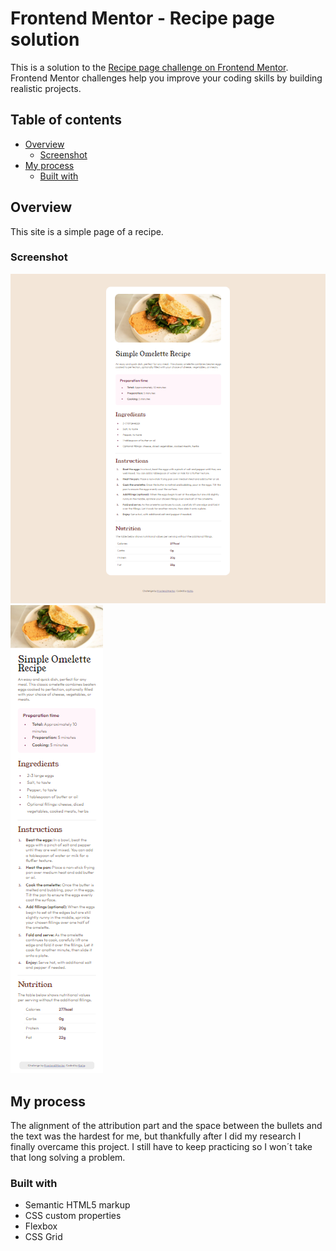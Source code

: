 # Frontend Mentor - Recipe page solution

This is a solution to the [Recipe page challenge on Frontend Mentor](https://www.frontendmentor.io/challenges/recipe-page-KiTsR8QQKm). Frontend Mentor challenges help you improve your coding skills by building realistic projects. 

## Table of contents

- [Overview](#overview)
  - [Screenshot](#screenshot)
- [My process](#my-process)
  - [Built with](#built-with)

## Overview

This site is a simple page of a recipe. 

### Screenshot

![DESKTOP](CapturaD.PNG)
![MOBILE](CapturaM.PNG)

## My process

The alignment of the attribution part and the space between the bullets and the text was the hardest for me, but thankfully after I did my research I finally overcame this project. 
I still have to keep practicing so I won´t take that long solving a problem. 

### Built with

- Semantic HTML5 markup
- CSS custom properties
- Flexbox
- CSS Grid
